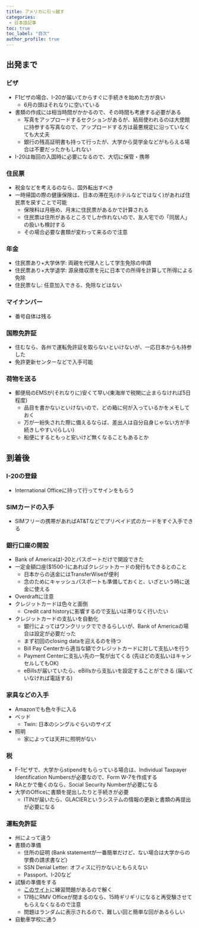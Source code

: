 ```yaml
---
title: アメリカに引っ越す 
categories:
 - 日本語記事
toc: true
toc_label: "目次"
author_profile: true
---
```


## 出発まで

### ビザ
* F1ビザの場合、I-20が届いてからすぐに手続きを始めた方が良い
	* 6月の頭はそれなりに空いている
* 書類の作成には相当時間がかかるので、その時間も考慮する必要がある
	* 写真をアップロードするセクションがあるが、結局使われるのは大使館に持参する写真なので、アップロードする方は最悪規定に沿っていなくても大丈夫
	* 銀行の残高証明書も持って行ったが、大学から奨学金などがもらえる場合は不要だったかもしれない
* I-20は毎回の入国時に必要になるので、大切に保管・携帯

### 住民票
* 税金などを考えるのなら、国外転出すべき
* 一時帰国の際の健康保険は、日本の滞在先(ホテルなどではなく)があれば住民票を戻すことで可能
	* 保険料は月極め、月末に住民票があるかで計算される
	* 住民票は住所があるところでしか作れないので、友人宅での「同居人」の扱いも検討する
	* その場合必要な書類が変わって来るので注意

### 年金
* 住民票あり+大学休学: 両親を代理人として学生免除の申請
* 住民票あり+大学退学: 源泉徴収票を元に日本での所得を計算して所得による免除
* 住民票なし: 任意加入できる、免除などはない

### マイナンバー
* 番号自体は残る

### 国際免許証
* 住むなら、各州で運転免許証を取らないといけないが、一応日本からも持参した
* 免許更新センターなどで入手可能

### 荷物を送る
* 郵便局のEMSが(それなりに)安くて早い(東海岸で税関に止まらなければ5日程度)
	* 品目を書かないといけないので、どの箱に何が入っているかをメモしておく
	* 万が一紛失された際に備えるならば、差出人は自分自身じゃない方が手続きしやすい(らしい)
	* 船便にするともっと安いけど無くなることもあるとか

## 到着後

### I-20の登録
* International Officeに持って行ってサインをもらう

### SIMカードの入手
* SIMフリーの携帯があればAT&Tなどでプリペイド式のカードをすぐ入手できる

### 銀行口座の開設
* Bank of AmericaはI-20とパスポートだけで開設できた
* 一定金額口座($1500-)にあればクレジットカードの発行もできるとのこと
	* 日本からの送金にはTransferWiseが便利
	* 念のためにキャッシュパスポートも準備しておくと、いざという時に送金に使える
* Overdraftに注意
* クレジットカードは色々と面倒
	* Credit card historyに影響するので支払いは滞りなく行いたい
* クレジットカードの支払いを自動化
	* 銀行によってはワンクリックでできるらしいが、Bank of Americaの場合は設定が必要だった
	* まず初回のclosing dataを迎えるのを待つ
	* Bill Pay Centerから適当な額でクレジットカードに対して支払いを行う
	* Payment Centerに支払い先の一覧が出てくる (先ほどの支払いはキャンセルしてもOK)
	* eBillsが届いていたら、eBillsから支払いを設定することができる (届いていなければ電話する)

### 家具などの入手
* Amazonでも色々手に入る
* ベッド
	* Twin: 日本のシングルぐらいのサイズ
* 照明
	* 家によっては天井に照明がない

### 税
* F-1ビザで、大学からstipendをもらっている場合は、Individual Taxpayer Identification Numbersが必要なので、Form W-7を作成する
* RAとかで働くのなら、Social Security Numberが必要になる
* 大学のOfficeに書類を提出したりと手続きが必要
	* ITINが届いたら、GLACIERというシステムの情報の更新と書類の再提出が必要になる

### 運転免許証
* 州によって違う
* 書類の準備
	* 住所の証明 (Bank statementが一番簡単だけど、ない場合は大学からの学費の請求書など)
	* SSN Denial Letter: オフィスに行かないともらえない
	* Passport、I-20など
* 試験の準備をする
	* [このサイト](https://driving-tests.org/)に練習問題があるので解く
	* 17時にRMV Officeが閉まるのなら、15時ギリギリになると再受験させてもらえなくなるので注意
	* 問題はランダムに表示されるので、難しい回と簡単な回があるらしい
* 自動車学校に通う
